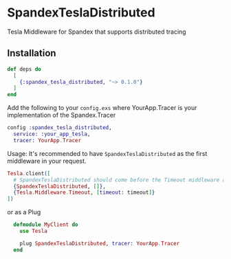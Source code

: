 # SpandexTeslaDistributed

Tesla Middleware for Spandex that supports distributed tracing

## Installation
```elixir
def deps do
  [
    {:spandex_tesla_distributed, "~> 0.1.0"}
  ]
end
```

Add the following to your `config.exs` where YourApp.Tracer is your implementation of the Spandex.Tracer
```elixir
config :spandex_tesla_distributed,
  service: :your_app_tesla,
  tracer: YourApp.Tracer
```

Usage:  It's recommended to have `SpandexTeslaDistributed` as the first middleware in your request.
```elixir
Tesla.client([
  # SpandexTeslaDistributed should come before the Timeout middleware as that creates an async process which loses the trace context
  {SpandexTeslaDistributed, []},
  {Tesla.Middleware.Timeout, [timeout: timeout]}
])
```

or as a Plug
```elixir
  defmodule MyClient do
    use Tesla

    plug SpandexTeslaDistributed, tracer: YourApp.Tracer
  end
```
